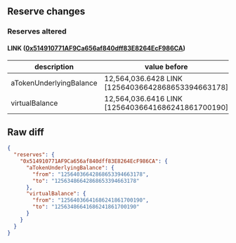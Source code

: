 ## Reserve changes

### Reserves altered

#### LINK ([0x514910771AF9Ca656af840dff83E8264EcF986CA](https://etherscan.io/address/0x514910771AF9Ca656af840dff83E8264EcF986CA))

| description | value before | value after |
| --- | --- | --- |
| aTokenUnderlyingBalance | 12,564,036.6428 LINK [12564036642868653394663178] | 12,563,486.6428 LINK [12563486642868653394663178] |
| virtualBalance | 12,564,036.6416 LINK [12564036641686241861700190] | 12,563,486.6416 LINK [12563486641686241861700190] |


## Raw diff

```json
{
  "reserves": {
    "0x514910771AF9Ca656af840dff83E8264EcF986CA": {
      "aTokenUnderlyingBalance": {
        "from": "12564036642868653394663178",
        "to": "12563486642868653394663178"
      },
      "virtualBalance": {
        "from": "12564036641686241861700190",
        "to": "12563486641686241861700190"
      }
    }
  }
}
```